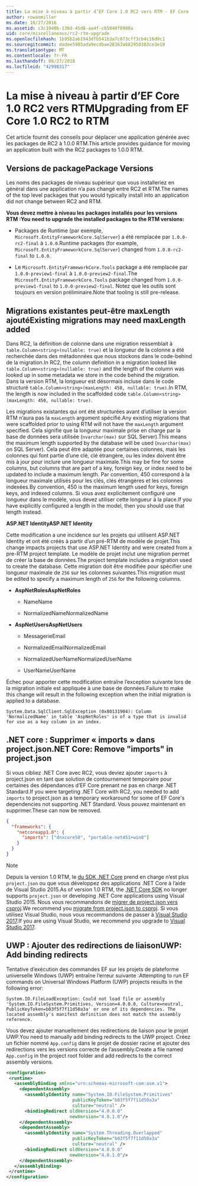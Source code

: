 ```yaml
---
title: La mise à niveau à partir d’EF Core 1.0 RC2 vers RTM - EF Core
author: rowanmiller
ms.date: 10/27/2016
ms.assetid: c3c1940b-136d-45d8-aa4f-cb5040f8980a
uid: core/miscellaneous/rc2-rtm-upgrade
ms.openlocfilehash: 1b95b2ab1943dfb541b3a7c873cff3cb4c16d9c1
ms.sourcegitcommit: dadee5905ada9ecdbae28363a682950383ce3e10
ms.translationtype: MT
ms.contentlocale: fr-FR
ms.lasthandoff: 08/27/2018
ms.locfileid: "42998317"
---
```

# <a name="upgrading-from-ef-core-10-rc2-to-rtm"></a><span data-ttu-id="16fb7-102">La mise à niveau à partir d’EF Core 1.0 RC2 vers RTM</span><span class="sxs-lookup"><span data-stu-id="16fb7-102">Upgrading from EF Core 1.0 RC2 to RTM</span></span>

<span data-ttu-id="16fb7-103">Cet article fournit des conseils pour déplacer une application générée avec les packages de RC2 à 1.0.0 RTM.</span><span class="sxs-lookup"><span data-stu-id="16fb7-103">This article provides guidance for moving an application built with the RC2 packages to 1.0.0 RTM.</span></span>

## <a name="package-versions"></a><span data-ttu-id="16fb7-104">Versions de package</span><span class="sxs-lookup"><span data-stu-id="16fb7-104">Package Versions</span></span>

<span data-ttu-id="16fb7-105">Les noms des packages de niveau supérieur que vous installeriez en général dans une application n’a pas changé entre RC2 et RTM.</span><span class="sxs-lookup"><span data-stu-id="16fb7-105">The names of the top level packages that you would typically install into an application did not change between RC2 and RTM.</span></span>

<span data-ttu-id="16fb7-106">**Vous devez mettre à niveau les packages installés pour les versions RTM :**</span><span class="sxs-lookup"><span data-stu-id="16fb7-106">**You need to upgrade the installed packages to the RTM versions:**</span></span>

* <span data-ttu-id="16fb7-107">Packages de Runtime (par exemple, `Microsoft.EntityFrameworkCore.SqlServer`) a été remplacée par `1.0.0-rc2-final` à `1.0.0`.</span><span class="sxs-lookup"><span data-stu-id="16fb7-107">Runtime packages (for example, `Microsoft.EntityFrameworkCore.SqlServer`) changed from `1.0.0-rc2-final` to `1.0.0`.</span></span>

* <span data-ttu-id="16fb7-108">Le `Microsoft.EntityFrameworkCore.Tools` package a été remplacée par `1.0.0-preview1-final` à `1.0.0-preview2-final`.</span><span class="sxs-lookup"><span data-stu-id="16fb7-108">The `Microsoft.EntityFrameworkCore.Tools` package changed from `1.0.0-preview1-final` to `1.0.0-preview2-final`.</span></span> <span data-ttu-id="16fb7-109">Notez que les outils sont toujours en version préliminaire.</span><span class="sxs-lookup"><span data-stu-id="16fb7-109">Note that tooling is still pre-release.</span></span>

## <a name="existing-migrations-may-need-maxlength-added"></a><span data-ttu-id="16fb7-110">Migrations existantes peut-être maxLength ajouté</span><span class="sxs-lookup"><span data-stu-id="16fb7-110">Existing migrations may need maxLength added</span></span>

<span data-ttu-id="16fb7-111">Dans RC2, la définition de colonne dans une migration ressemblait à `table.Column<string>(nullable: true)` et la longueur de la colonne a été recherchée dans des métadonnées que nous stockons dans le code-behind de la migration.</span><span class="sxs-lookup"><span data-stu-id="16fb7-111">In RC2, the column definition in a migration looked like `table.Column<string>(nullable: true)` and the length of the column was looked up in some metadata we store in the code behind the migration.</span></span> <span data-ttu-id="16fb7-112">Dans la version RTM, la longueur est désormais incluse dans le code structuré `table.Column<string>(maxLength: 450, nullable: true)`.</span><span class="sxs-lookup"><span data-stu-id="16fb7-112">In RTM, the length is now included in the scaffolded code `table.Column<string>(maxLength: 450, nullable: true)`.</span></span>

<span data-ttu-id="16fb7-113">Les migrations existantes qui ont été structurées avant d’utiliser la version RTM n’aura pas la `maxLength` argument spécifié.</span><span class="sxs-lookup"><span data-stu-id="16fb7-113">Any existing migrations that were scaffolded prior to using RTM will not have the `maxLength` argument specified.</span></span> <span data-ttu-id="16fb7-114">Cela signifie que la longueur maximale prise en charge par la base de données sera utilisée (`nvarchar(max)` sur SQL Server).</span><span class="sxs-lookup"><span data-stu-id="16fb7-114">This means the maximum length supported by the database will be used (`nvarchar(max)` on SQL Server).</span></span> <span data-ttu-id="16fb7-115">Cela peut être adaptée pour certaines colonnes, mais les colonnes qui font partie d’une clé, clé étrangère, ou les index doivent être mis à jour pour inclure une longueur maximale.</span><span class="sxs-lookup"><span data-stu-id="16fb7-115">This may be fine for some columns, but columns that are part of a key, foreign key, or index need to be updated to include a maximum length.</span></span> <span data-ttu-id="16fb7-116">Par convention, 450 correspond à la longueur maximale utilisés pour les clés, clés étrangères et les colonnes indexées.</span><span class="sxs-lookup"><span data-stu-id="16fb7-116">By convention, 450 is the maximum length used for keys, foreign keys, and indexed columns.</span></span> <span data-ttu-id="16fb7-117">Si vous avez explicitement configuré une longueur dans le modèle, vous devez utiliser cette longueur à la place.</span><span class="sxs-lookup"><span data-stu-id="16fb7-117">If you have explicitly configured a length in the model, then you should use that length instead.</span></span>

<span data-ttu-id="16fb7-118">**ASP.NET Identity**</span><span class="sxs-lookup"><span data-stu-id="16fb7-118">**ASP.NET Identity**</span></span>

<span data-ttu-id="16fb7-119">Cette modification a une incidence sur les projets qui utilisent ASP.NET Identity et ont été créés à partir d’un pré-RTM de modèle de projet.</span><span class="sxs-lookup"><span data-stu-id="16fb7-119">This change impacts projects that use ASP.NET Identity and were created from a pre-RTM project template.</span></span> <span data-ttu-id="16fb7-120">Le modèle de projet inclut une migration permet de créer la base de données.</span><span class="sxs-lookup"><span data-stu-id="16fb7-120">The project template includes a migration used to create the database.</span></span> <span data-ttu-id="16fb7-121">Cette migration doit être modifiée pour spécifier une longueur maximale de `256` sur les colonnes suivantes.</span><span class="sxs-lookup"><span data-stu-id="16fb7-121">This migration must be edited to specify a maximum length of `256` for the following columns.</span></span>

*  <span data-ttu-id="16fb7-122">**AspNetRoles**</span><span class="sxs-lookup"><span data-stu-id="16fb7-122">**AspNetRoles**</span></span>

    * <span data-ttu-id="16fb7-123">Name</span><span class="sxs-lookup"><span data-stu-id="16fb7-123">Name</span></span>

    * <span data-ttu-id="16fb7-124">NormalizedName</span><span class="sxs-lookup"><span data-stu-id="16fb7-124">NormalizedName</span></span>

*  <span data-ttu-id="16fb7-125">**AspNetUsers**</span><span class="sxs-lookup"><span data-stu-id="16fb7-125">**AspNetUsers**</span></span>

   * <span data-ttu-id="16fb7-126">Messagerie</span><span class="sxs-lookup"><span data-stu-id="16fb7-126">Email</span></span>

   * <span data-ttu-id="16fb7-127">NormalizedEmail</span><span class="sxs-lookup"><span data-stu-id="16fb7-127">NormalizedEmail</span></span>

   * <span data-ttu-id="16fb7-128">NormalizedUserName</span><span class="sxs-lookup"><span data-stu-id="16fb7-128">NormalizedUserName</span></span>

   * <span data-ttu-id="16fb7-129">UserName</span><span class="sxs-lookup"><span data-stu-id="16fb7-129">UserName</span></span>

<span data-ttu-id="16fb7-130">Échec pour apporter cette modification entraîne l’exception suivante lors de la migration initiale est appliquée à une base de données.</span><span class="sxs-lookup"><span data-stu-id="16fb7-130">Failure to make this change will result in the following exception when the initial migration is applied to a database.</span></span>

    System.Data.SqlClient.SqlException (0x80131904): Column 'NormalizedName' in table 'AspNetRoles' is of a type that is invalid for use as a key column in an index.

## <a name="net-core-remove-imports-in-projectjson"></a><span data-ttu-id="16fb7-131">.NET core : Supprimer « imports » dans project.json</span><span class="sxs-lookup"><span data-stu-id="16fb7-131">.NET Core: Remove "imports" in project.json</span></span>

<span data-ttu-id="16fb7-132">Si vous cibliez .NET Core avec RC2, vous deviez ajouter `imports` à project.json en tant que solution de contournement temporaire pour certaines des dépendances d’EF Core prenant ne pas en charge .NET Standard.</span><span class="sxs-lookup"><span data-stu-id="16fb7-132">If you were targeting .NET Core with RC2, you needed to add `imports` to project.json as a temporary workaround for some of EF Core's dependencies not supporting .NET Standard.</span></span> <span data-ttu-id="16fb7-133">Vous pouvez maintenant en supprimer.</span><span class="sxs-lookup"><span data-stu-id="16fb7-133">These can now be removed.</span></span>

``` json
{
  "frameworks": {
    "netcoreapp1.0": {
      "imports": ["dnxcore50", "portable-net451+win8"]
    }
  }
}
```

> [!NOTE]  
> <span data-ttu-id="16fb7-134">Depuis la version 1.0 RTM, le [du SDK .NET Core](https://www.microsoft.com/net/download/core) prend en charge n’est plus `project.json` ou que vous développez des applications .NET Core à l’aide de Visual Studio 2015.</span><span class="sxs-lookup"><span data-stu-id="16fb7-134">As of version 1.0 RTM, the [.NET Core SDK](https://www.microsoft.com/net/download/core) no longer supports `project.json` or developing .NET Core applications using Visual Studio 2015.</span></span> <span data-ttu-id="16fb7-135">Nous vous recommandons de [migrer de project.json vers csproj](https://docs.microsoft.com/dotnet/articles/core/migration/).</span><span class="sxs-lookup"><span data-stu-id="16fb7-135">We recommend you [migrate from project.json to csproj](https://docs.microsoft.com/dotnet/articles/core/migration/).</span></span> <span data-ttu-id="16fb7-136">Si vous utilisez Visual Studio, nous vous recommandons de passer à [Visual Studio 2017](https://www.visualstudio.com/downloads/).</span><span class="sxs-lookup"><span data-stu-id="16fb7-136">If you are using Visual Studio, we recommend you upgrade to [Visual Studio 2017](https://www.visualstudio.com/downloads/).</span></span>

## <a name="uwp-add-binding-redirects"></a><span data-ttu-id="16fb7-137">UWP : Ajouter des redirections de liaison</span><span class="sxs-lookup"><span data-stu-id="16fb7-137">UWP: Add binding redirects</span></span>

<span data-ttu-id="16fb7-138">Tentative d’exécution des commandes EF sur les projets de plateforme universelle Windows (UWP) entraîne l’erreur suivante :</span><span class="sxs-lookup"><span data-stu-id="16fb7-138">Attempting to run EF commands on Universal Windows Platform (UWP) projects results in the following error:</span></span>

    System.IO.FileLoadException: Could not load file or assembly 'System.IO.FileSystem.Primitives, Version=4.0.0.0, Culture=neutral, PublicKeyToken=b03f5f7f11d50a3a' or one of its dependencies. The located assembly's manifest definition does not match the assembly reference.

<span data-ttu-id="16fb7-139">Vous devez ajouter manuellement des redirections de liaison pour le projet UWP.</span><span class="sxs-lookup"><span data-stu-id="16fb7-139">You need to manually add binding redirects to the UWP project.</span></span> <span data-ttu-id="16fb7-140">Créez un fichier nommé `App.config` dans le projet de dossier racine et ajouter des redirections vers les versions correcte de l’assembly.</span><span class="sxs-lookup"><span data-stu-id="16fb7-140">Create a file named `App.config` in the project root folder and add redirects to the correct assembly versions.</span></span>

``` xml
<configuration>
 <runtime>
   <assemblyBinding xmlns="urn:schemas-microsoft-com:asm.v1">
     <dependentAssembly>
       <assemblyIdentity name="System.IO.FileSystem.Primitives"
                         publicKeyToken="b03f5f7f11d50a3a"
                         culture="neutral" />
       <bindingRedirect oldVersion="4.0.0.0"
                        newVersion="4.0.1.0"/>
     </dependentAssembly>
     <dependentAssembly>
       <assemblyIdentity name="System.Threading.Overlapped"
                         publicKeyToken="b03f5f7f11d50a3a"
                         culture="neutral" />
       <bindingRedirect oldVersion="4.0.0.0"
                        newVersion="4.0.1.0"/>
     </dependentAssembly>
   </assemblyBinding>
 </runtime>
</configuration>
```
